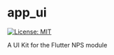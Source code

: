 # app_ui

[![License: MIT][license_badge]][license_link]

A UI Kit for the Flutter NPS module

[license_badge]: https://img.shields.io/badge/license-MIT-blue.svg
[license_link]: https://opensource.org/licenses/MIT
